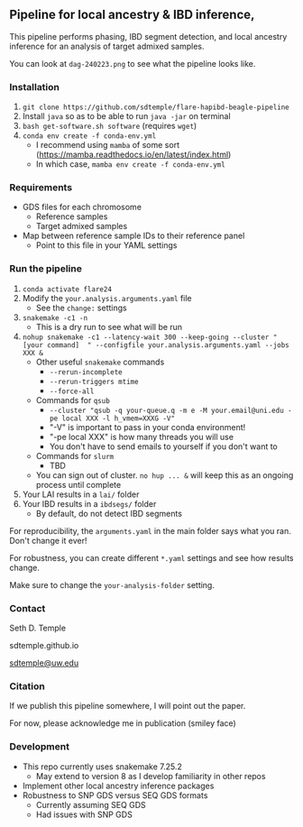 ## Pipeline for local ancestry & IBD inference, 

This pipeline performs phasing, IBD segment detection, and local ancestry inference for an analysis of target admixed samples.

You can look at `dag-240223.png` to see what the pipeline looks like.

### Installation

1. `git clone https://github.com/sdtemple/flare-hapibd-beagle-pipeline`
2. Install `java` so as to be able to run `java -jar` on terminal
3. `bash get-software.sh software` (requires `wget`)
4. `conda env create -f conda-env.yml`
    - I recommend using `mamba` of some sort (https://mamba.readthedocs.io/en/latest/index.html)
    - In which case, `mamba env create -f conda-env.yml`

### Requirements

- GDS files for each chromosome
    - Reference samples
    - Target admixed samples
- Map between reference sample IDs to their reference panel
    - Point to this file in your YAML settings

### Run the pipeline 

1. `conda activate flare24`
2. Modify the `your.analysis.arguments.yaml` file
    - See the `change:` settings
3. `snakemake -c1 -n`
    - This is a dry run to see what will be run
4. `nohup snakemake -c1 --latency-wait 300 --keep-going --cluster " [your command]  " --configfile your.analysis.arguments.yaml --jobs XXX &`
    - Other useful `snakemake` commands
        - `--rerun-incomplete`
        - `--rerun-triggers mtime`
        - `--force-all`
    - Commands for `qsub`
        - `--cluster "qsub -q your-queue.q -m e -M your.email@uni.edu -pe local XXX -l h_vmem=XXXG -V" `
        - "-V" is important to pass in your conda environment!
        - "-pe local XXX" is how many threads you will use
        - You don't have to send emails to yourself if you don't want to
    - Commands for `slurm`
        - TBD
    - You can sign out of cluster. `no hup ... &` will keep this as an ongoing process until complete
5. Your LAI results in a `lai/` folder
6. Your IBD results in a `ibdsegs/` folder
    - By default, do not detect IBD segments

For reproducibility, the `arguments.yaml` in the main folder says what you ran. Don't change it ever!

For robustness, you can create different `*.yaml` settings and see how results change. 

Make sure to change the `your-analysis-folder` setting. 

### Contact

Seth D. Temple

sdtemple.github.io

sdtemple@uw.edu

### Citation

If we publish this pipeline somewhere, I will point out the paper.

For now, please acknowledge me in publication (smiley face)

### Development

- This repo currently uses snakemake 7.25.2
    - May extend to version 8 as I develop familiarity in other repos
- Implement other local ancestry inference packages
- Robustness to SNP GDS versus SEQ GDS formats
    - Currently assuming SEQ GDS
    - Had issues with SNP GDS